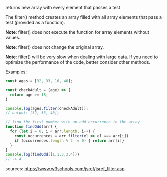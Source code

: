 returns new array with every element that passes a test

The filter() method creates an array filled with all array elements that pass a test (provided as a function).

**Note**: filter() does not execute the function for array elements without values.

**Note**: filter() does not change the original array.

**Note**: filter() will be very slow when dealing with large data. If you need to optimize the performance of the code, better consider other methods.

Examples:
```js
const ages = [32, 33, 16, 40];

const checkAdult = (age) => {
  return age >= 18;
}

console.log(ages.filter(checkAdult));
// output: [32, 33, 40];
```

```js
// find the first number with an odd occurrence in the array
function findOdd(arr) {
  for (let i = 0; i < arr.length; i++) {
    const occurrences = arr.filter(el => el === arr[i])
    if (occurrences.length % 2 != 0) { return arr[i]}
  }
}
console.log(findOdd([1,1,3,3,4]))
// -> 4
```

sources: https://www.w3schools.com/jsref/jsref_filter.asp
